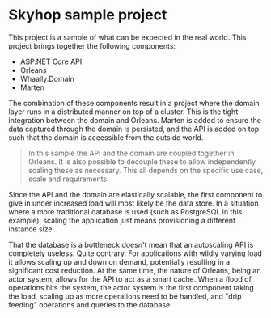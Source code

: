 # Skyhop sample project
This project is a sample of what can be expected in the real world. This project brings together the following components:

- ASP.NET Core API
- Orleans
- Whaally.Domain
- Marten

The combination of these components result in a project where the domain layer runs in a distributed manner on top of a cluster. This is the tight integration between the domain and Orleans. Marten is added to ensure the data captured through the domain is persisted, and the API is added on top such that the domain is accessible from the outside world.

> In this sample the API and the domain are coupled together in Orleans. It is also possible to decouple these to allow independently scaling these as necessary. This all depends on the specific use case, scale and requirements.

Since the API and the domain are elastically scalable, the first component to give in under increased load will most likely be the data store. In a situation where a more traditional database is used (such as PostgreSQL in this example), scaling the application just means provisioning a different instance size.

That the database is a bottleneck doesn't mean that an autoscaling API is completely useless. Quite contrary. For applications with wildly varying load it allows scaling up and down on demand, potentially resulting in a significant cost reduction. At the same time, the nature of Orleans, being an actor system, allows for the API to act as a smart cache. When a flood of operations hits the system, the actor system is the first component taking the load, scaling up as more operations need to be handled, and "drip feeding" operations and queries to the database.


